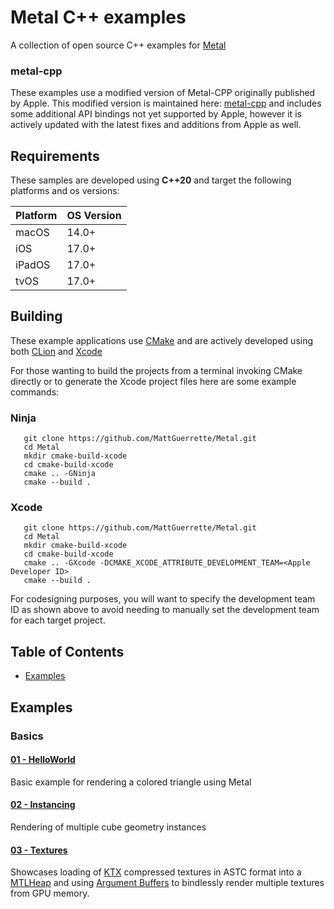 # Metal C++ examples

A collection of open source C++ examples for [Metal](https://developer.apple.com/metal)

### metal-cpp

These examples use a modified version of Metal-CPP originally published by Apple. This modified version is maintained
here:
[metal-cpp](https://github.com/MattGuerrette/metalcpp) and includes some additional API bindings not yet supported by
Apple, however
it is actively updated with the latest fixes and additions from Apple as well.

## Requirements

These samples are developed using **C++20** and target the following platforms and os versions:

| Platform | OS Version |
|----------|------------|
| macOS    | 14.0+      |
| iOS      | 17.0+      |
| iPadOS   | 17.0+      |
| tvOS     | 17.0+      |

## Building

These example applications use [CMake](https://www.cmake.org) and are actively developed using
both [CLion](https://www.jetbrains.com/clion/) and [Xcode](https://developer.apple.com/xcode/)

For those wanting to build the projects from a terminal invoking CMake directly or to
generate the Xcode project files here are some example commands:

### Ninja

```
   git clone https://github.com/MattGuerrette/Metal.git
   cd Metal
   mkdir cmake-build-xcode
   cd cmake-build-xcode
   cmake .. -GNinja
   cmake --build .
```

### Xcode

```
   git clone https://github.com/MattGuerrette/Metal.git
   cd Metal
   mkdir cmake-build-xcode
   cd cmake-build-xcode
   cmake .. -GXcode -DCMAKE_XCODE_ATTRIBUTE_DEVELOPMENT_TEAM=<Apple Developer ID>
   cmake --build .
```

For codesigning purposes, you will want to specify the development team ID as shown above to avoid needing
to manually set the development team for each target project.

## Table of Contents

+ [Examples](#Examples)

## Examples

### Basics

#### [01 - HelloWorld](source/helloworld/)

Basic example for rendering a colored triangle using Metal

#### [02 - Instancing](source/instancing/)

Rendering of multiple cube geometry instances

#### [03 - Textures](source/textures/)

Showcases loading of [KTX](https://www.khronos.org/ktx/) compressed textures in ASTC format into
a [MTLHeap](https://developer.apple.com/documentation/metal/mtlheap) and
using [Argument Buffers](https://developer.apple.com/documentation/metal/buffers/improving_cpu_performance_by_using_argument_buffers)
to bindlessly render multiple textures from GPU memory.
